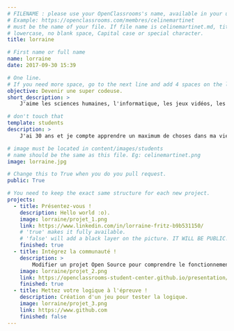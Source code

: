 ```yaml
---
# FILENAME : please use your OpenClassrooms's name, available in your url.
# Example: https://openclassrooms.com/membres/celinemartinet
# must be the name of your file. If file name is celinemartinet.md, title is celinemartinet.
# lowercase, no blank space, Capital case or special character.
title: lorraine

# First name or full name
name: lorraine
date: 2017-09-30 15:39

# One line.
# If you need more space, go to the next line and add 4 spaces on the left, as in 'description'.
objective: Devenir une super codeuse.
short_description: >
    J'aime les sciences humaines, l'informatique, les jeux vidéos, les jeux de rôles et les chats.

# don't touch that
template: students
description: >
    J'ai 30 ans et je compte apprendre un maximum de choses dans ma vie en informatique, sciences humaines, jeux de rôles, jeux vidéos et sur les chats(tout cela va bien ensemble de toute façon).

# image must be located in content/images/students
# name should be the same as this file. Eg: celinemartinet.png
image: lorraine.jpg

# Change this to True when you do you pull request.
public: True

# You need to keep the exact same structure for each new project.
projects:
  - title: Présentez-vous !
    description: Hello world :o).
    image: lorraine/projet_1.png
    link: https://www.linkedin.com/in/lorraine-fritz-b9b531150/
    # 'true' makes it fully available.
    # 'false' will add a black layer on the picture. IT WILL BE PUBLIC!
    finished: true
  - title: Intégrez la communauté !
    description: >
        Modifier un projet Open Source pour comprendre le fonctionnement de Git, de Github et des pull requests.
    image: lorraine/projet_2.png
    link: https://openclassrooms-student-center.github.io/presentation/students/ratus.html
    finished: true
  - title: Mettez votre logique à l'épreuve !
    description: Création d'un jeu pour tester la logique.
    image: lorraine/projet_3.png
    link: https://www.github.com
    finished: false
---
```

